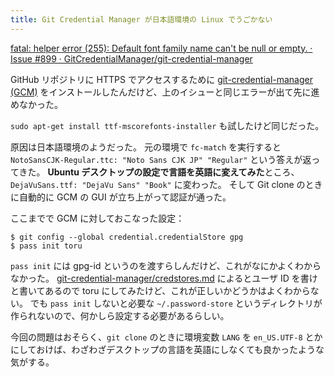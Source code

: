 ```yaml
---
title: Git Credential Manager が日本語環境の Linux でうごかない
---
```


[fatal: helper error (255): Default font family name can't be null or empty. · Issue #899 · GitCredentialManager/git-credential-manager](https://github.com/GitCredentialManager/git-credential-manager/issues/899)

GitHub リポジトリに HTTPS でアクセスするために
[git-credential-manager (GCM)](https://github.com/GitCredentialManager/git-credential-manager)
をインストールしたんだけど、上のイシューと同じエラーが出て先に進めなかった。

`sudo apt-get install ttf-mscorefonts-installer` も試したけど同じだった。

原因は日本語環境のようだった。
元の環境で `fc-match` を実行すると `NotoSansCJK-Regular.ttc: "Noto Sans CJK JP" "Regular"` という答えが返ってきた。
**Ubuntu デスクトップの設定で言語を英語に変えてみた**ところ、`DejaVuSans.ttf: "DejaVu Sans" "Book"` に変わった。
そして Git clone のときに自動的に GCM の GUI が立ち上がって認証が通った。

ここまでで GCM に対しておこなった設定：

```
$ git config --global credential.credentialStore gpg
$ pass init toru
```

`pass init` には gpg-id というのを渡すらしんだけど、これがなにかよくわからなかった。
[git-credential-manager/credstores.md](https://github.com/GitCredentialManager/git-credential-manager/blob/release/docs/credstores.md)
によるとユーザ ID を書けと書いてあるので toru にしてみたけど、これが正しいかどうかはよくわからない。
でも `pass init` しないと必要な `~/.password-store` というディレクトリが作られないので、何かしら設定する必要があるらしい。

今回の問題はおそらく、`git clone` のときに環境変数 `LANG` を `en_US.UTF-8` とかにしておけば、わざわざデスクトップの言語を英語にしなくても良かったような気がする。
